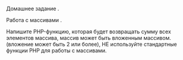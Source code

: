 Домашнее задание .

Работа с массивами .


Напишите PHP-функцию, которая будет возвращать сумму 
всех элементов массива, массив может быть вложенным массивом.
(вложение может быть 2 или более), 
НЕ используйте стандартные функции PHP для работы с массивами.